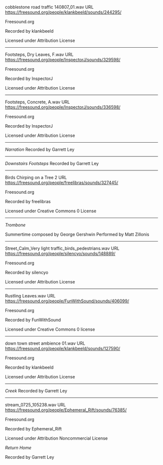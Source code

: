 cobblestone road traffic 140807_01.wav
URL https://freesound.org/people/klankbeeld/sounds/244295/

Freesound.org

Recorded by klankbeeld

Licensed under Attribution License

----------------------------------
Footsteps, Dry Leaves, F.wav
URL https://freesound.org/people/InspectorJ/sounds/329598/

Freesound.org

Recorded by InspectorJ

Licensed under Attribution License

----------------------------------
Footsteps, Concrete, A.wav
URL https://freesound.org/people/InspectorJ/sounds/336598/

Freesound.org

Recorded by InspectorJ

Licensed under Attribution License

----------------------------------
*Narration*
Recorded by Garrett Ley

----------------------------------
*Downstairs Footsteps*
Recorded by Garrett Ley

----------------------------------
Birds Chirping on a Tree 2
URL https://freesound.org/people/freelibras/sounds/327445/

Freesound.org

Recorded by freelibras

Licensed under Creative Commons 0 License

----------------------------------
*Trombone*

Summertime composed by George Gershwin
Performed by Matt Zillonis

----------------------------------
Street_Calm_Very light traffic_birds_pedestrians.wav
URL https://freesound.org/people/silencyo/sounds/148889/

Freesound.org

Recorded by silencyo

Licensed under Attribution License

----------------------------------
Rustling Leaves.wav
URL https://freesound.org/people/FunWithSound/sounds/406099/

Freesound.org

Recorded by FunWithSound

Licensed under Creative Commons 0 license

----------------------------------
down town street ambience 01.wav
URL https://freesound.org/people/klankbeeld/sounds/127590/

Freesound.org

Recorded by klankbeeld

Licensed under Attribution License

----------------------------------
*Creek*
Recorded by Garrett Ley

----------------------------------
stream_0725_105238.wav
URL https://freesound.org/people/Ephemeral_Rift/sounds/76385/

Freesound.org

Recorded by Ephemeral_Rift

Licensed under Attribution Noncommercial License

*Return Home*

Recorded by Garrett Ley
